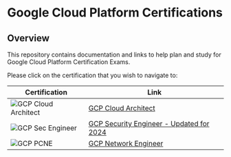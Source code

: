 # Google Cloud Platform Certifications

## Overview
This repository contains documentation and links to help plan and study for Google Cloud Platform Certification Exams.

Please click on the certification that you wish to navigate to:

|Certification| Link|
|-------------| ----|
|![GCP Cloud Architect](https://storage.googleapis.com/support-kms-prod/IO8gpztaELvBRHPnrxWQouV3NX1i1X22hpAd) | [GCP Cloud Architect](/Cloud%20Architect%20Certification/README.md)|
|![GCP Sec Engineer](https://storage.googleapis.com/support-kms-prod/KCn1CGYhasOwNLuyFjDyKs9BU75Xi3pZWXib)|[GCP Security Engineer - Updated for 2024](Security%20Engineer/README.md)|
|![GCP PCNE](https://storage.googleapis.com/support-kms-prod/KJcODqWiFwxMZY7ZV8YM7qgrO8Np7gdfa1yk)   |  [GCP Network Engineer](Network%20Engineer/READMEv2.md) |
